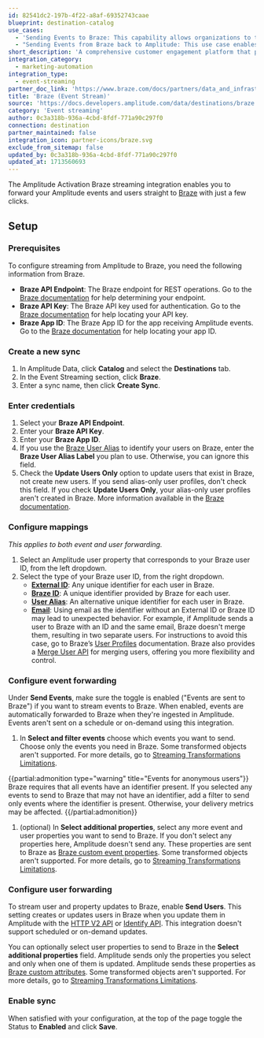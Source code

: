 ```yaml
---
id: 82541dc2-197b-4f22-a8af-69352743caae
blueprint: destination-catalog
use_cases:
  - 'Sending Events to Braze: This capability allows organizations to transmit event data from Amplitude to Braze in real-time. By streaming events, such as user interactions or product usage, to Braze, customers gain deeper insights into customer behavior and engagement patterns. Braze can then leverage this data to trigger automated messages, optimize marketing campaigns, and deliver personalized experiences across various digital channels. This fosters more effective communication with customers and drives higher conversion rates.'
  - "Sending Events from Braze back to Amplitude: This use case enables a bidirectional flow of data between Braze and Amplitude. After processing customer interactions and engagements within Braze, relevant event data can be sent back to Amplitude. By integrating this data into Amplitude's analytics platform, customers gain a comprehensive view of customer behavior and campaign performance. This holistic understanding allows customers to refine their marketing strategies, identify growth opportunities, and optimize the customer experience for enhanced satisfaction and loyalty."
short_description: 'A comprehensive customer engagement platform that powers relevant experiences between consumers and brands they love. Braze helps foster human connection through interactive conversations across channels.'
integration_category:
  - marketing-automation
integration_type:
  - event-streaming
partner_doc_link: 'https://www.braze.com/docs/partners/data_and_infrastructure_agility/analytics/amplitude/amplitude_audiences/#sync-user-traits-and-computations'
title: 'Braze (Event Stream)'
source: 'https://docs.developers.amplitude.com/data/destinations/braze'
category: 'Event streaming'
author: 0c3a318b-936a-4cbd-8fdf-771a90c297f0
connection: destination
partner_maintained: false
integration_icon: partner-icons/braze.svg
exclude_from_sitemap: false
updated_by: 0c3a318b-936a-4cbd-8fdf-771a90c297f0
updated_at: 1713560693
---
```

The Amplitude Activation Braze streaming integration enables you to forward your Amplitude events and users straight to [Braze](https://www.braze.com/) with just a few clicks.

## Setup

### Prerequisites

To configure streaming from Amplitude to Braze, you need the following information from Braze.

- **Braze API Endpoint**: The Braze endpoint for REST operations. Go to the [Braze documentation](https://www.braze.com/docs/api/basics/#endpoints) for help determining your endpoint.
- **Braze API Key**: The Braze API key used for authentication. Go to the [Braze documentation](https://www.braze.com/docs/api/basics/#rest-api-key) for help locating your API key.
- **Braze App ID**: The Braze App ID for the app receiving Amplitude events. Go to the [Braze documentation](https://www.braze.com/docs/api/identifier_types/#the-app-identifier-api-key) for help locating your app ID.

### Create a new sync

1. In Amplitude Data, click **Catalog** and select the **Destinations** tab.
2. In the Event Streaming section, click **Braze**.
3. Enter a sync name, then click **Create Sync**.

### Enter credentials

1. Select your **Braze API Endpoint**.
2. Enter your **Braze API Key**.
3. Enter your **Braze App ID**.
4. If you use the [Braze User Alias](https://www.braze.com/docs/api/objects_filters/user_alias_object) to identify your users on Braze, enter the **Braze User Alias Label** you plan to use. Otherwise, you can ignore this field.
5. Check the **Update Users Only**  option to update users that exist in Braze, not create new users. If you send alias-only user profiles, don't check this field. If you check **Update Users Only**, your alias-only user profiles aren't created in Braze. More information available in the [Braze documentation](https://www.braze.com/docs/api/objects_filters/user_attributes_object).

### Configure mappings

_This applies to both event and user forwarding._

1. Select an Amplitude user property that corresponds to your Braze user ID, from the left dropdown.
2. Select the type of your Braze user ID, from the right dropdown.
    - [**External ID**](https://www.braze.com/docs/api/basics/#user-ids): Any unique identifier for each user in Braze.
    - [**Braze ID**](https://www.braze.com/docs/api/basics/#user-ids): A unique identifier provided by Braze for each user.
    - [**User Alias**](https://www.braze.com/docs/api/objects_filters/user_alias_object): An alternative unique identifier for each user in Braze.
    - [**Email**](https://www.braze.com/docs/api/endpoints/user_data/post_user_track/#frequently-asked-questions): Using email as the identifier without an External ID or Braze ID may lead to unexpected behavior. For example, if Amplitude sends a user to Braze with an ID and the same email, Braze doesn't merge them, resulting in two separate users. For instructions to avoid this case, go to Braze’s [User Profiles](https://www.braze.com/docs/user_guide/engagement_tools/segments/user_profiles/) documentation. Braze also provides a [Merge User API](https://www.braze.com/docs/api/endpoints/user_data/post_users_merge/) for merging users, offering you more flexibility and control.

### Configure event forwarding

Under **Send Events**, make sure the toggle is enabled ("Events are sent to Braze") if you want to stream events to Braze. When enabled, events are automatically forwarded to Braze when they're ingested in Amplitude. Events aren't sent on a schedule or on-demand using this integration.

1. In **Select and filter events** choose which events you want to send. Choose only the events you need in Braze. Some transformed objects aren't supported. For more details, go to [Streaming Transformations Limitations](/docs/data/streaming-transformations#limitations).


{{partial:admonition type="warning" title="Events for anonymous users"}}
Braze requires that all events have an identifier present. If you selected any events to send to Braze that may not have an identifier, add a filter to send only events where the identifier is present. Otherwise, your delivery metrics may be affected.
{{/partial:admonition}}

1. (optional) In **Select additional properties**, select any more event and user properties you want to send to Braze. If you don't select any properties here, Amplitude doesn't send any. These properties are sent to Braze as [Braze custom event properties](https://www.braze.com/docs/user_guide/data_and_analytics/custom_data/custom_events/#custom-event-properties). Some transformed objects aren't supported. For more details, go to [Streaming Transformations Limitations](/docs/data/streaming-transformations#limitations).

### Configure user forwarding

To stream user and property updates to Braze, enable **Send Users**. This setting creates or updates users in Braze when you update them in Amplitude with the [HTTP V2 API](/docs/apis/analytics/http-v2) or [Identify API](/docs/apis/analytics/identify). This integration doesn't support scheduled or on-demand updates.

You can optionally select user properties to send to Braze in the **Select additional properties** field. Amplitude sends only the properties you select and only when one of them is updated. Amplitude sends these properties as [Braze custom attributes](https://www.braze.com/docs/user_guide/data_and_analytics/custom_data/custom_attributes/). Some transformed objects aren't supported. For more details, go to [Streaming Transformations Limitations](/docs/data/streaming-transformations#limitations).

### Enable sync

When satisfied with your configuration, at the top of the page toggle the Status to **Enabled** and click **Save**.
